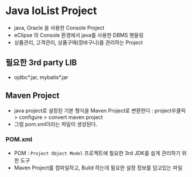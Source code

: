 # Java IoList Project
- java, Oracle 을 사용한 Console Project
- eClipse 의 Console 환경에서 java를 사용한 DBMS 핸들링
- 상품관리, 고객관리, 상품구매(장바구니)를 관리하는 Project

## 필요한 3rd party LIB
- ojdbc*.jar, mybatis*.jar

## Maven Project
- java project로 설정된 기본 형식을 Maven Project로 변환한다 : project우클릭 > configure >  convert maven project
- 그럼 pom.xml이라는 파일이 생성된다.
 
### POM.xml
- POM : `Project Object Model` 프로젝트에 필요한 
3rd JDK를 쉽게 관리하기 위한 도구
- Maven Project를 컴파일하고, Build 하는데 필요한 설정 정보를 담고있는 파일